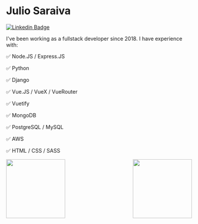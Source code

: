 # Julio Saraiva

[![Linkedin Badge](https://img.shields.io/badge/-LinkedIn-blue?style=flat-square&logo=Linkedin&logoColor=white&link=https://www.linkedin.com/in/ojuliosaraiva)](https://www.linkedin.com/in/ojuliosaraiva)


<p align="left">
  I've been working as a fullstack developer since 2018. I have experience with:
</p>
<p>
✅ Node.JS / Express.JS
</p>
<p>
✅ Python
</p>
<p>
✅ Django
</p>
<p>
✅ Vue.JS / VueX / VueRouter
</p>
<p>
✅ Vuetify
</p>
<p>
✅ MongoDB
</p>
<p>
✅ PostgreSQL / MySQL
</p>
<p>
✅ AWS
</p>
<p>
✅ HTML / CSS / SASS
</p>


<p align="center">
  <a href="https://github.com/anuraghazra/github-readme-stats">
    <img
      align="left"
      height="160"
      src="https://github-readme-stats.vercel.app/api/top-langs/?username=juliosaraiva&layout=compact"
    />
  </a>
  <a href="https://github.com/anuraghazra/github-readme-stats">
    <img
      align="right"
      height="160"
      src="https://github-readme-stats.vercel.app/api?username=juliosaraiva&show_icons=true"
    />
  </a>
</p>

<!--
**juliosaraiva/juliosaraiva** is a ✨ _special_ ✨ repository because its `README.md` (this file) appears on your GitHub profile.

Here are some ideas to get you started:

- 🔭 I’m currently working on ...
- 🌱 I’m currently learning ...
- 👯 I’m looking to collaborate on ...
- 🤔 I’m looking for help with ...
- 💬 Ask me about ...
- 📫 How to reach me: ...
- 😄 Pronouns: ...
- ⚡ Fun fact: ...
-->
